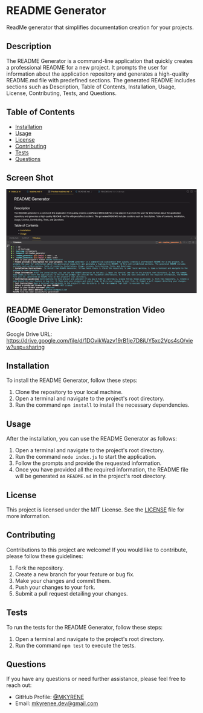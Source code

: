 # README Generator
ReadMe generator that simplifies documentation creation for your projects.

## Description
The README Generator is a command-line application that quickly creates a professional README for a new project. It prompts the user for information about the application repository and generates a high-quality README.md file with predefined sections. The generated README includes sections such as Description, Table of Contents, Installation, Usage, License, Contributing, Tests, and Questions.

## Table of Contents
- [Installation](#installation)
- [Usage](#usage)
- [License](#license)
- [Contributing](#contributing)
- [Tests](#tests)
- [Questions](#questions)

## Screen Shot 
![website screenshot](./README_Results/assets/Screenshot%202023-06-25%20at%205.57.31%20PM.png)

## README Generator Demonstration Video (Google Drive Link):
Google Drive URL: https://drive.google.com/file/d/1DOvikWazv19rB1je7D8iUY5xc2Vps4sO/view?usp=sharing

## Installation
To install the README Generator, follow these steps:
1. Clone the repository to your local machine.
2. Open a terminal and navigate to the project's root directory.
3. Run the command `npm install` to install the necessary dependencies.

## Usage
After the installation, you can use the README Generator as follows:
1. Open a terminal and navigate to the project's root directory.
2. Run the command `node index.js` to start the application.
3. Follow the prompts and provide the requested information.
4. Once you have provided all the required information, the README file will be generated as `README.md` in the project's root directory.

## License
This project is licensed under the MIT License. See the [LICENSE](LICENSE) file for more information.

## Contributing
Contributions to this project are welcome! If you would like to contribute, please follow these guidelines:
1. Fork the repository.
2. Create a new branch for your feature or bug fix.
3. Make your changes and commit them.
4. Push your changes to your fork.
5. Submit a pull request detailing your changes.

## Tests
To run the tests for the README Generator, follow these steps:
1. Open a terminal and navigate to the project's root directory.
2. Run the command `npm test` to execute the tests.

## Questions
If you have any questions or need further assistance, please feel free to reach out:
- GitHub Profile: [@MKYRENE](https://github.com/MKYRENE)
- Email: mkyrenee.dev@gmail.com


